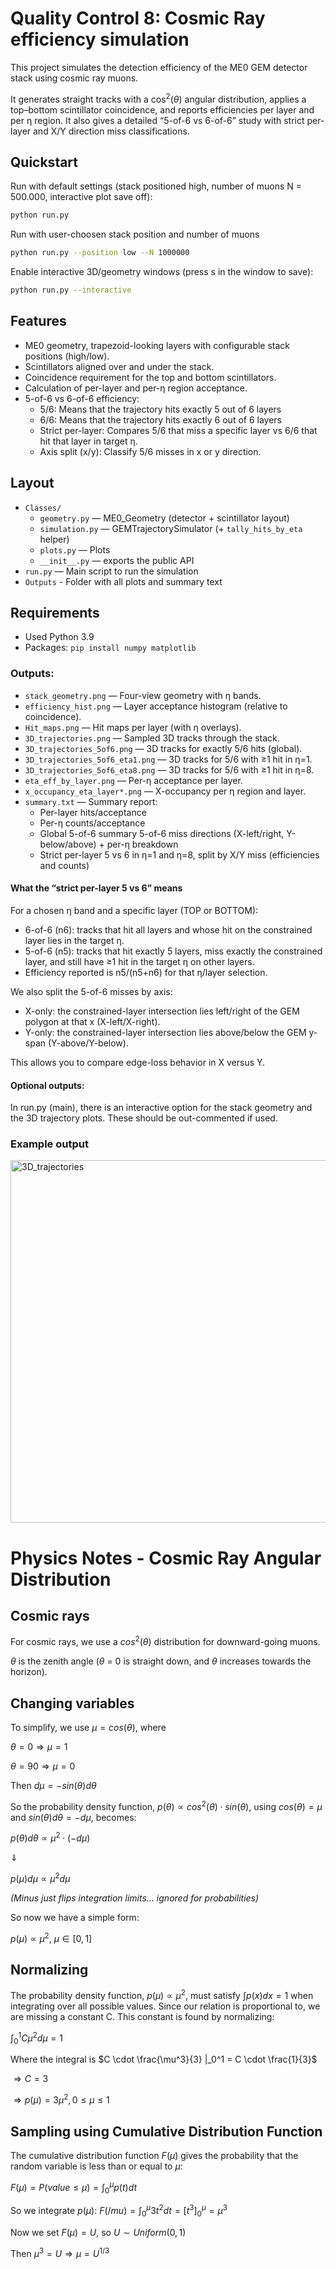# Quality Control 8: Cosmic Ray efficiency simulation

This project simulates the detection efficiency of the ME0 GEM detector stack using cosmic ray muons.

It generates straight tracks with a $\cos^2(\theta)$ angular distribution, applies a top–bottom scintillator coincidence, and reports efficiencies per layer and per η region. It also gives a detailed “5-of-6 vs 6-of-6” study with strict per-layer and X/Y direction miss classifications.

## Quickstart
Run with default settings (stack positioned high, number of muons N = 500.000, interactive plot save off):
```bash
python run.py 
```

Run with user-choosen stack position and number of muons
```bash
python run.py --position low --N 1000000
```

Enable interactive 3D/geometry windows (press s in the window to save):
```bash
python run.py --interactive
```

## Features
- ME0 geometry, trapezoid-looking layers with configurable stack positions (high/low).
- Scintillators aligned over and under the stack.
- Coincidence requirement for the top and bottom scintillators.
- Calculation of per-layer and per-η region acceptance.
- 5-of-6 vs 6-of-6 efficiency:
    - 5/6: Means that the trajectory hits exactly 5 out of 6 layers
    - 6/6: Means that the trajectory hits exactly 6 out of 6 layers
    - Strict per-layer: Compares 5/6 that miss a specific layer vs 6/6 that hit that layer in target η.
    - Axis split (x/y): Classify 5/6 misses in x or y direction.

## Layout
- `Classes/`
  - `geometry.py` — ME0_Geometry (detector + scintillator layout)
  - `simulation.py` — GEMTrajectorySimulator (+ `tally_hits_by_eta` helper)
  - `plots.py` — Plots 
  - `__init__.py` — exports the public API
- `run.py` — Main script to run the simulation
- `Outputs` - Folder with all plots and summary text

## Requirements
- Used Python 3.9
- Packages: `pip install numpy matplotlib`

### Outputs:
- `stack_geometry.png` — Four-view geometry with η bands.
- `efficiency_hist.png` — Layer acceptance histogram (relative to coincidence).
- `Hit_maps.png` — Hit maps per layer (with η overlays).
- `3D_trajectories.png` — Sampled 3D tracks through the stack.
- `3D_trajectories_5of6.png` — 3D tracks for exactly 5/6 hits (global).
- `3D_trajectories_5of6_eta1.png` — 3D tracks for 5/6 with ≥1 hit in η=1.
- `3D_trajectories_5of6_eta8.png` — 3D tracks for 5/6 with ≥1 hit in η=8.
- `eta_eff_by_layer.png` — Per-η acceptance per layer.
- `x_occupancy_eta_layer*.png` — X-occupancy per η region and layer.
- `summary.txt` — Summary report:
  - Per-layer hits/acceptance
  - Per-η counts/acceptance
  - Global 5-of-6 summary 5-of-6 miss directions (X-left/right, Y-below/above) + per-η breakdown
  - Strict per-layer 5 vs 6 in η=1 and η=8, split by X/Y miss (efficiencies and counts)

#### What the “strict per-layer 5 vs 6” means

For a chosen η band and a specific layer (TOP or BOTTOM):
- 6-of-6 (n6): tracks that hit all layers and whose hit on the constrained layer lies in the target η.
- 5-of-6 (n5): tracks that hit exactly 5 layers, miss exactly the constrained layer, and still have ≥1 hit in the target η on other layers.
- Efficiency reported is n5/(n5+n6) for that η/layer selection.

We also split the 5-of-6 misses by axis:
- X-only: the constrained-layer intersection lies left/right of the GEM polygon at that x (X-left/X-right).
- Y-only: the constrained-layer intersection lies above/below the GEM y-span (Y-above/Y-below).

This allows you to compare edge-loss behavior in X versus Y.
  
#### Optional outputs:
In run.py (main), there is an interactive option for the stack geometry and the 3D trajectory plots.
These should be out-commented if used.

### Example output
<img width="543" height="580" alt="3D_trajectories" src="https://github.com/user-attachments/assets/528315f6-4aed-43f2-bd1b-6c4e12b04d9d" />

# Physics Notes - Cosmic Ray Angular Distribution

## Cosmic rays

For cosmic rays, we use a $cos^2(\theta)$ distribution for downward-going muons.


$\theta$ is the zenith angle ($\theta$ = 0 is straight down, and $\theta$ increases towards the horizon).

## Changing variables
To simplify, we use $\mu = cos(\theta)$, where

$\theta = 0 \Rightarrow \mu = 1$

$\theta = 90 \Rightarrow \mu = 0$

Then $d\mu = - sin(\theta) d\theta$

So the probability density function, $p(\theta) \propto cos^2(\theta) \cdot sin(\theta)$, using $cos(\theta)=\mu$ and $sin(\theta)d\theta=-d\mu$, becomes:

$p(\theta)d\theta \propto \mu^2 \cdot (-d\mu)$

$\Downarrow$

$p(\mu)d\mu \propto \mu^2 d\mu$

*(Minus just flips integration limits... ignored for probabilities)*

So now we have a simple form: 

$p(\mu) \propto \mu^2$, $\mu \in [0,1]$

## Normalizing

The probability density function, $p(\mu)\propto \mu^2$, must satisfy $\int p(x) dx = 1$ when integrating over all possible values. Since our relation is proportional to, we are missing a constant C. This constant is found by normalizing:

$\int_0^1 C \mu^2 d\mu = 1$

Where the integral is $C \cdot \frac{\mu^3}{3} |_0^1 = C \cdot \frac{1}{3}$

$\Rightarrow C = 3$

$\Rightarrow p(\mu)=3\mu^2, 0 \leq \mu \leq 1$

## Sampling using Cumulative Distribution Function

The cumulative distribution function $F(\mu)$ gives the probability that the random variable is less than or equal to $\mu$:

$F(\mu) = P (value \leq \mu) = \int_0^\mu p(t)dt$

So we integrate $p(\mu)$:
$F(/mu) = \int_0^\mu 3t^2 dt = [t^3]_0^\mu = \mu^3$

Now we set $F(\mu)=U$, so $U \sim Uniform(0,1)$

Then $\mu^3 = U \Rightarrow \mu = U^{1/3}$
